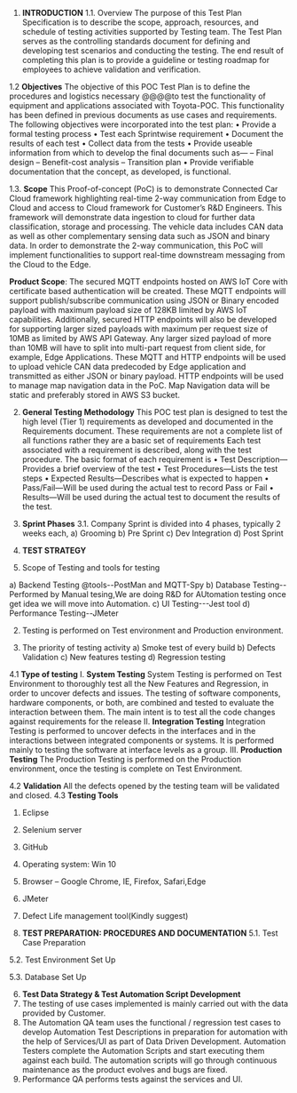 1. **INTRODUCTION**
1.1.	Overview
The purpose of this Test Plan Specification is to describe the scope, approach, resources, and schedule of testing activities supported by Testing team. The Test Plan serves as the controlling standards document for defining and developing test scenarios and conducting the testing.  The end result of completing this plan is to provide a guideline or testing roadmap for employees to achieve validation and verification.

1.2 **Objectives**
The objective of this POC Test Plan is to define the procedures and logistics necessary     @@@@to
test the functionality of equipment and applications associated with Toyota-POC.
This functionality has been defined in previous documents as use cases and requirements.
The following objectives were incorporated into the test plan:
• Provide a formal testing process
• Test each Sprintwise requirement 
• Document the results of each test
• Collect data from the tests
• Provide useable information from which to develop the final documents such as—
– Final design
– Benefit-cost analysis
– Transition plan
• Provide verifiable documentation that the concept, as developed, is functional.

1.3.	**Scope**
This Proof-of-concept (PoC) is to demonstrate Connected Car Cloud framework highlighting real-time 2-way communication from Edge to Cloud and access to Cloud framework for Customer’s R&D Engineers. This framework will demonstrate data ingestion to cloud for further data classification, storage and processing. The vehicle data includes CAN data as well as other complementary sensing data such as JSON and binary data. In order to demonstrate the 2-way communication, this PoC will implement functionalities to support real-time downstream messaging from the Cloud to the Edge.

**Product Scope**:
The secured MQTT endpoints hosted on AWS IoT Core with certificate based authentication will be created. These MQTT endpoints will support publish/subscribe communication using JSON or Binary encoded payload with maximum payload size of 128KB limited by AWS IoT capabilities. Additionally, secured HTTP endpoints will also be developed for supporting larger sized payloads with maximum per request size of 10MB as limited by AWS API Gateway. Any larger sized payload of more than 10MB will have to split into multi-part request from client side, for example, Edge Applications. These MQTT and HTTP endpoints will be used to upload vehicle CAN data predecoded by Edge application and transmitted as either JSON or binary payload. HTTP endpoints will be used to manage map navigation data in the PoC. Map Navigation data will be static and preferably stored in AWS S3 bucket.

2. **General Testing Methodology**
This POC test plan is designed to test the high level (Tier 1) requirements as developed
and documented in the Requirements document. These requirements
are not a complete list of all functions rather they are a basic set of requirements
Each test associated with a requirement is described,
along with the test procedure. The basic format of each requirement is
• Test Description—Provides a brief overview of the test
• Test Procedures—Lists the test steps
• Expected Results—Describes what is expected to happen
• Pass/Fail—Will be used during the actual test to record Pass or Fail
• Results—Will be used during the actual test to document the results of the test. 

3. **Sprint Phases**
3.1. Company Sprint is divided into 4 phases, typically 2 weeks each, 
a) Grooming 
b) Pre Sprint 
c) Dev Integration 
d) Post Sprint


4.	**TEST STRATEGY**
1.	Scope of Testing and tools for testing

a)	Backend Testing  @tools--PostMan and  MQTT-Spy
b)	Database Testing--Performed by Manual tesing,We are doing R&D for AUtomation testing once get idea we will move into Automation.
c)	UI Testing---Jest tool
d)	Performance Testing--JMeter

2.	Testing is performed on Test environment and Production environment.

3.	The priority of testing activity
a)	Smoke test of every build
b)	Defects Validation
c)	New features testing
d)	Regression testing

4.1	**Type of testing**
I.	**System Testing**
System Testing is performed on Test Environment to thoroughly test all the New Features and Regression, in order to uncover defects and issues. The testing of software components, hardware components, or both, are combined and tested to evaluate the interaction between them. The main intent is to test all the code changes against requirements for the release
II.	**Integration Testing**
Integration Testing is performed to uncover defects in the interfaces and in the interactions between integrated components or systems. It is performed mainly to testing the software at interface levels as a group.
III.	**Production Testing**
The Production Testing is performed on the Production environment, once the testing is complete on Test Environment.

4.2	**Validation**
All the defects opened by the testing team will be validated and closed.
4.3	**Testing Tools**
1.	Eclipse
2.	 Selenium server
3.	GitHub
4.	Operating system: Win 10
5.	Browser – Google Chrome, IE, Firefox, Safari,Edge
6.	JMeter
7.	Defect Life management tool(Kindly suggest)

5.	**TEST PREPARATION:  PROCEDURES AND DOCUMENTATION**
5.1.	Test Case Preparation

5.2.	Test Environment Set Up

5.3.	Database Set Up

6.	**Test Data Strategy & Test Automation Script Development** 
1.	The testing of use cases implemented is mainly carried out with the data provided by Customer.
2.	The Automation QA team uses the functional / regression test cases to develop Automation Test Descriptions in preparation for automation with the help of Services/UI as part of Data Driven Development. Automation Testers complete the Automation Scripts and start executing them against each build. The automation scripts will go through continuous maintenance as the product evolves and bugs are fixed. 
3.	Performance QA performs tests against the services and UI.
